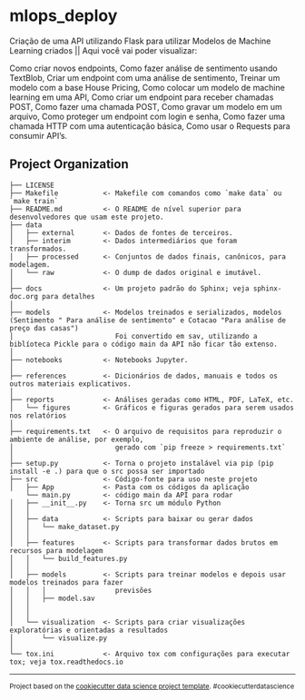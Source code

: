 mlops_deploy
==============================

Criação de uma API utilizando Flask para utilizar Modelos de Machine Learning criados || 
Aqui você vai poder visualizar:

Como criar novos endpoints, 
Como fazer análise de sentimento usando TextBlob, 
Criar um endpoint com uma análise de sentimento, 
Treinar um modelo com a base House Pricing, 
Como colocar um modelo de machine learning em uma API, 
Como criar um endpoint para receber chamadas POST, 
Como fazer uma chamada POST, 
Como gravar um modelo em um arquivo, 
Como proteger um endpoint com login e senha, 
Como fazer uma chamada HTTP com uma autenticação básica, 
Como usar o Requests para consumir API’s.

Project Organization
------------
    ├── LICENSE
    ├── Makefile           <- Makefile com comandos como `make data` ou `make train`
    ├── README.md          <- O README de nível superior para desenvolvedores que usam este projeto.
    ├── data
    │   ├── external       <- Dados de fontes de terceiros.
    │   ├── interim        <- Dados intermediários que foram transformados.
    │   ├── processed      <- Conjuntos de dados finais, canônicos, para modelagem.
    │   └── raw            <- O dump de dados original e imutável.
    │
    ├── docs               <- Um projeto padrão do Sphinx; veja sphinx-doc.org para detalhes
    │
    ├── models             <- Modelos treinados e serializados, modelos (Sentimento " Para análise de sentimento" e Cotacao "Para análise de preço das casas") 
    │                         Foi convertido em sav, utilizando a biblíoteca Pickle para o código main da API não ficar tão extenso.
    │
    ├── notebooks          <- Notebooks Jupyter. 
    │
    ├── references         <- Dicionários de dados, manuais e todos os outros materiais explicativos.
    │
    ├── reports            <- Análises geradas como HTML, PDF, LaTeX, etc.
    │   └── figures        <- Gráficos e figuras gerados para serem usados nos relatórios
    │
    ├── requirements.txt   <- O arquivo de requisitos para reproduzir o ambiente de análise, por exemplo,
    │                         gerado com `pip freeze > requirements.txt`
    │
    ├── setup.py           <- Torna o projeto instalável via pip (pip install -e .) para que o src possa ser importado
    ├── src                <- Código-fonte para uso neste projeto
    │   ├── App            <- Pasta com os códigos da aplicação
        └── main.py        <- código main da API para rodar
    │   ├── __init__.py    <- Torna src um módulo Python
    │   │
    │   ├── data           <- Scripts para baixar ou gerar dados
    │   │   └── make_dataset.py
    │   │
    │   ├── features       <- Scripts para transformar dados brutos em recursos para modelagem
    │   │   └── build_features.py
    │   │
    │   ├── models         <- Scripts para treinar modelos e depois usar modelos treinados para fazer
    │   │   │                 previsões
    │   │   ├── model.sav
    │   │   
    │   │
    │   └── visualization  <- Scripts para criar visualizações exploratórias e orientadas a resultados
    │       └── visualize.py
    │
    └── tox.ini            <- Arquivo tox com configurações para executar tox; veja tox.readthedocs.io



--------

<p><small>Project based on the <a target="_blank" href="https://drivendata.github.io/cookiecutter-data-science/">cookiecutter data science project template</a>. #cookiecutterdatascience</small></p>
